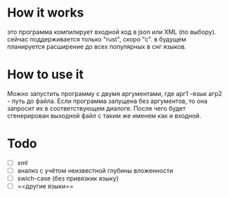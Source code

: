 # How it works
это программа компилирует входной код в json или XML (по выбору). сейчас поддерживается только "rust", скоро "с". в будущем планируется расширение до всех популярных в снг языков.

# How to use it
Можно запустить программу с двумя аргументами, где арг1 -язык агр2 - путь до файла. Если программа запущена без аргументов, то она запросит их в соответствующем диалоге. После чего будет сгенерирован выходной файл с таким же именем как и входной.

# Todo
- [ ] xml
- [ ] анализ с учётом неизвестной глубины вложенности
- [ ] swich-case (без привязкик языку)
- [ ] ==другие языки==